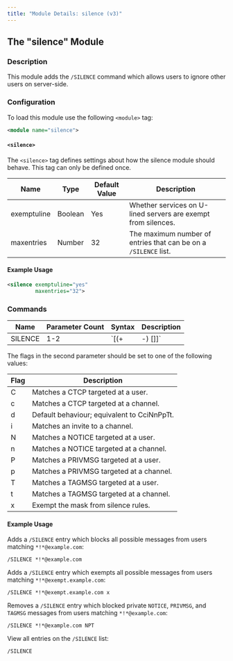 ```yaml
---
title: "Module Details: silence (v3)"
---
```


## The "silence" Module

### Description

This module adds the `/SILENCE` command which allows users to ignore other users on server-side.

### Configuration

To load this module use the following `<module>` tag:

```xml
<module name="silence">
```

#### `<silence>`

The `<silence>` tag defines settings about how the silence module should behave. This tag can only be defined once.

Name        | Type    | Default Value  | Description
----------- | ------- | -------------- | -----------
exemptuline | Boolean | Yes            | Whether services on U-lined servers are exempt from silences.
maxentries  | Number  | 32             | The maximum number of entries that can be on a `/SILENCE` list.

#### Example Usage

```xml
<silence exemptuline="yes"
         maxentries="32">
```

### Commands

Name    | Parameter Count | Syntax                    | Description
------- | --------------- | ------------------------- | -----------
SILENCE | 1-2             | `[(+|-)<mask> [<flags>]]` | Allows users to add users to their `/SILENCE` list, remove users from their `/SILENCE` list, and list users on their `/SILENCE` list.

The flags in the second parameter should be set to one of the following values:

Flag | Description
---- | -----------
C    | Matches a CTCP targeted at a user.
c    | Matches a CTCP targeted at a channel.
d    | Default behaviour; equivalent to CciNnPpTt.
i    | Matches an invite to a channel.
N    | Matches a NOTICE targeted at a user.
n    | Matches a NOTICE targeted at a channel.
P    | Matches a PRIVMSG targeted at a user.
p    | Matches a PRIVMSG targeted at a channel.
T    | Matches a TAGMSG targeted at a user.
t    | Matches a TAGMSG targeted at a channel.
x    | Exempt the mask from silence rules.

#### Example Usage

Adds a `/SILENCE` entry which blocks all possible messages from users matching `*!*@example.com`:

```plaintext
/SILENCE *!*@example.com
```

Adds a `/SILENCE` entry which exempts all possible messages from users matching `*!*@exempt.example.com`:

```plaintext
/SILENCE *!*@exempt.example.com x
```

Removes a `/SILENCE` entry which blocked private `NOTICE`, `PRIVMSG`, and `TAGMSG` messages from users matching `*!*@example.com`:

```plaintext
/SILENCE *!*@example.com NPT
```

View all entries on the `/SILENCE` list:

```plaintext
/SILENCE
```
